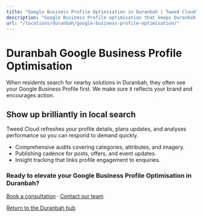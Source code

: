 ```yaml
---
title: "Google Business Profile Optimisation in Duranbah | Tweed Cloud"
description: "Google Business Profile optimisation that keeps Duranbah listings accurate and engaging."
url: "/locations/duranbah/google-business-profile-optimisation/"
---
```


# Duranbah Google Business Profile Optimisation

When residents search for nearby solutions in Duranbah, they often see your Google Business Profile first. We make sure it reflects your brand and encourages action.

## Show up brilliantly in local search

Tweed Cloud refreshes your profile details, plans updates, and analyses performance so you can respond to demand quickly.

- Comprehensive audits covering categories, attributes, and imagery.
- Publishing cadence for posts, offers, and event updates.
- Insight tracking that links profile engagement to enquiries.

### Ready to elevate your Google Business Profile Optimisation in Duranbah?

[Book a consultation](/consultation/) · [Contact our team](/contact/)

[Return to the Duranbah hub](/locations/duranbah/)
